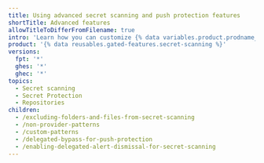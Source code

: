 ```yaml
---
title: Using advanced secret scanning and push protection features
shortTitle: Advanced features
allowTitleToDifferFromFilename: true
intro: 'Learn how you can customize {% data variables.product.prodname_secret_scanning %} to meet the needs of your company.'
product: '{% data reusables.gated-features.secret-scanning %}'
versions:
  fpt: '*'
  ghes: '*'
  ghec: '*'
topics:
  - Secret scanning
  - Secret Protection
  - Repositories
children:
  - /excluding-folders-and-files-from-secret-scanning
  - /non-provider-patterns
  - /custom-patterns
  - /delegated-bypass-for-push-protection
  - /enabling-delegated-alert-dismissal-for-secret-scanning
---
```

